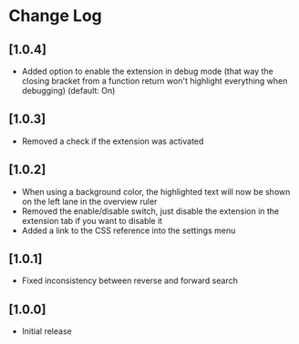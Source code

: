 # Change Log

## [1.0.4]
- Added option to enable the extension in debug mode (that way the closing bracket from a function return won't highlight everything when debugging) (default: On)

## [1.0.3] 
- Removed a check if the extension was activated

## [1.0.2]
- When using a background color, the highlighted text will now be shown on the left lane in the overview ruler
- Removed the enable/disable switch, just disable the extension in the extension tab if you want to disable it
- Added a link to the CSS reference into the settings menu

## [1.0.1]
- Fixed inconsistency between reverse and forward search

## [1.0.0]

- Initial release